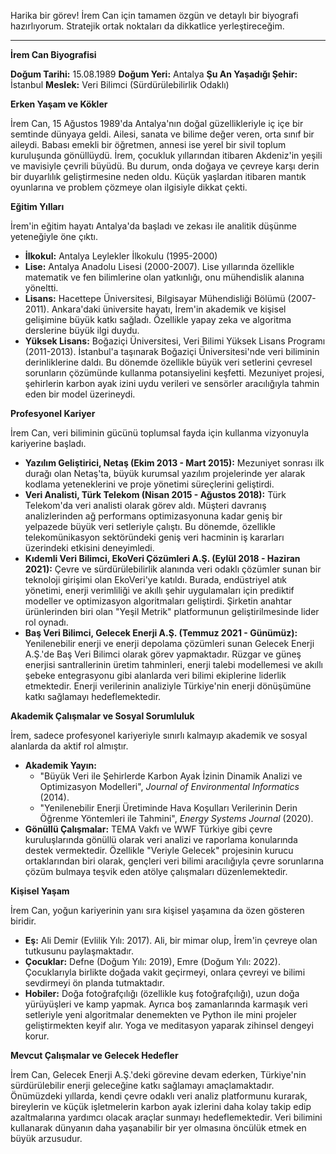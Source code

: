 Harika bir görev! İrem Can için tamamen özgün ve detaylı bir biyografi hazırlıyorum. Stratejik ortak noktaları da dikkatlice yerleştireceğim.

---

**İrem Can Biyografisi**

**Doğum Tarihi:** 15.08.1989
**Doğum Yeri:** Antalya
**Şu An Yaşadığı Şehir:** İstanbul
**Meslek:** Veri Bilimci (Sürdürülebilirlik Odaklı)

**Erken Yaşam ve Kökler**

İrem Can, 15 Ağustos 1989'da Antalya'nın doğal güzellikleriyle iç içe bir semtinde dünyaya geldi. Ailesi, sanata ve bilime değer veren, orta sınıf bir aileydi. Babası emekli bir öğretmen, annesi ise yerel bir sivil toplum kuruluşunda gönüllüydü. İrem, çocukluk yıllarından itibaren Akdeniz'in yeşili ve mavisiyle çevrili büyüdü. Bu durum, onda doğaya ve çevreye karşı derin bir duyarlılık geliştirmesine neden oldu. Küçük yaşlardan itibaren mantık oyunlarına ve problem çözmeye olan ilgisiyle dikkat çekti.

**Eğitim Yılları**

İrem'in eğitim hayatı Antalya'da başladı ve zekası ile analitik düşünme yeteneğiyle öne çıktı.

*   **İlkokul:** Antalya Leylekler İlkokulu (1995-2000)
*   **Lise:** Antalya Anadolu Lisesi (2000-2007). Lise yıllarında özellikle matematik ve fen bilimlerine olan yatkınlığı, onu mühendislik alanına yöneltti.
*   **Lisans:** Hacettepe Üniversitesi, Bilgisayar Mühendisliği Bölümü (2007-2011). Ankara'daki üniversite hayatı, İrem'in akademik ve kişisel gelişimine büyük katkı sağladı. Özellikle yapay zeka ve algoritma derslerine büyük ilgi duydu.
*   **Yüksek Lisans:** Boğaziçi Üniversitesi, Veri Bilimi Yüksek Lisans Programı (2011-2013). İstanbul'a taşınarak Boğaziçi Üniversitesi'nde veri biliminin derinliklerine daldı. Bu dönemde özellikle büyük veri setlerini çevresel sorunların çözümünde kullanma potansiyelini keşfetti. Mezuniyet projesi, şehirlerin karbon ayak izini uydu verileri ve sensörler aracılığıyla tahmin eden bir model üzerineydi.

**Profesyonel Kariyer**

İrem Can, veri biliminin gücünü toplumsal fayda için kullanma vizyonuyla kariyerine başladı.

*   **Yazılım Geliştirici, Netaş (Ekim 2013 - Mart 2015):** Mezuniyet sonrası ilk durağı olan Netaş'ta, büyük kurumsal yazılım projelerinde yer alarak kodlama yeteneklerini ve proje yönetimi süreçlerini geliştirdi.
*   **Veri Analisti, Türk Telekom (Nisan 2015 - Ağustos 2018):** Türk Telekom'da veri analisti olarak görev aldı. Müşteri davranış analizlerinden ağ performans optimizasyonuna kadar geniş bir yelpazede büyük veri setleriyle çalıştı. Bu dönemde, özellikle telekomünikasyon sektöründeki geniş veri hacminin iş kararları üzerindeki etkisini deneyimledi.
*   **Kıdemli Veri Bilimci, EkoVeri Çözümleri A.Ş. (Eylül 2018 - Haziran 2021):** Çevre ve sürdürülebilirlik alanında veri odaklı çözümler sunan bir teknoloji girişimi olan EkoVeri'ye katıldı. Burada, endüstriyel atık yönetimi, enerji verimliliği ve akıllı şehir uygulamaları için prediktif modeller ve optimizasyon algoritmaları geliştirdi. Şirketin anahtar ürünlerinden biri olan "Yeşil Metrik" platformunun geliştirilmesinde lider rol oynadı.
*   **Baş Veri Bilimci, Gelecek Enerji A.Ş. (Temmuz 2021 - Günümüz):** Yenilenebilir enerji ve enerji depolama çözümleri sunan Gelecek Enerji A.Ş.'de Baş Veri Bilimci olarak görev yapmaktadır. Rüzgar ve güneş enerjisi santrallerinin üretim tahminleri, enerji talebi modellemesi ve akıllı şebeke entegrasyonu gibi alanlarda veri bilimi ekiplerine liderlik etmektedir. Enerji verilerinin analiziyle Türkiye'nin enerji dönüşümüne katkı sağlamayı hedeflemektedir.

**Akademik Çalışmalar ve Sosyal Sorumluluk**

İrem, sadece profesyonel kariyeriyle sınırlı kalmayıp akademik ve sosyal alanlarda da aktif rol almıştır.

*   **Akademik Yayın:**
    *   "Büyük Veri ile Şehirlerde Karbon Ayak İzinin Dinamik Analizi ve Optimizasyon Modelleri", *Journal of Environmental Informatics* (2014).
    *   "Yenilenebilir Enerji Üretiminde Hava Koşulları Verilerinin Derin Öğrenme Yöntemleri ile Tahmini", *Energy Systems Journal* (2020).
*   **Gönüllü Çalışmalar:** TEMA Vakfı ve WWF Türkiye gibi çevre kuruluşlarında gönüllü olarak veri analizi ve raporlama konularında destek vermektedir. Özellikle "Veriyle Gelecek" projesinin kurucu ortaklarından biri olarak, gençleri veri bilimi aracılığıyla çevre sorunlarına çözüm bulmaya teşvik eden atölye çalışmaları düzenlemektedir.

**Kişisel Yaşam**

İrem Can, yoğun kariyerinin yanı sıra kişisel yaşamına da özen gösteren biridir.

*   **Eş:** Ali Demir (Evlilik Yılı: 2017). Ali, bir mimar olup, İrem'in çevreye olan tutkusunu paylaşmaktadır.
*   **Çocuklar:** Defne (Doğum Yılı: 2019), Emre (Doğum Yılı: 2022). Çocuklarıyla birlikte doğada vakit geçirmeyi, onlara çevreyi ve bilimi sevdirmeyi ön planda tutmaktadır.
*   **Hobiler:** Doğa fotoğrafçılığı (özellikle kuş fotoğrafçılığı), uzun doğa yürüyüşleri ve kamp yapmak. Ayrıca boş zamanlarında karmaşık veri setleriyle yeni algoritmalar denemekten ve Python ile mini projeler geliştirmekten keyif alır. Yoga ve meditasyon yaparak zihinsel dengeyi korur.

**Mevcut Çalışmalar ve Gelecek Hedefler**

İrem Can, Gelecek Enerji A.Ş.'deki görevine devam ederken, Türkiye'nin sürdürülebilir enerji geleceğine katkı sağlamayı amaçlamaktadır. Önümüzdeki yıllarda, kendi çevre odaklı veri analiz platformunu kurarak, bireylerin ve küçük işletmelerin karbon ayak izlerini daha kolay takip edip azaltmalarına yardımcı olacak araçlar sunmayı hedeflemektedir. Veri bilimini kullanarak dünyanın daha yaşanabilir bir yer olmasına öncülük etmek en büyük arzusudur.
